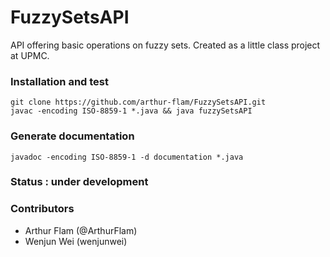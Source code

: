 FuzzySetsAPI
============

API offering basic operations on fuzzy sets.
Created as a little class project at UPMC.

### Installation and test
```
git clone https://github.com/arthur-flam/FuzzySetsAPI.git
javac -encoding ISO-8859-1 *.java && java fuzzySetsAPI
```
### Generate documentation
```
javadoc -encoding ISO-8859-1 -d documentation *.java
```


### Status : under development

### Contributors
- Arthur Flam (@ArthurFlam)
- Wenjun Wei (wenjunwei)
